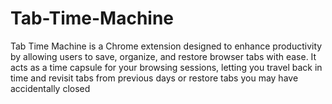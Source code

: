 # Tab-Time-Machine
Tab Time Machine is a Chrome extension designed to enhance productivity by allowing users to save, organize, and restore browser tabs with ease. It acts as a time capsule for your browsing sessions, letting you travel back in time and revisit tabs from previous days or restore tabs you may have accidentally closed
